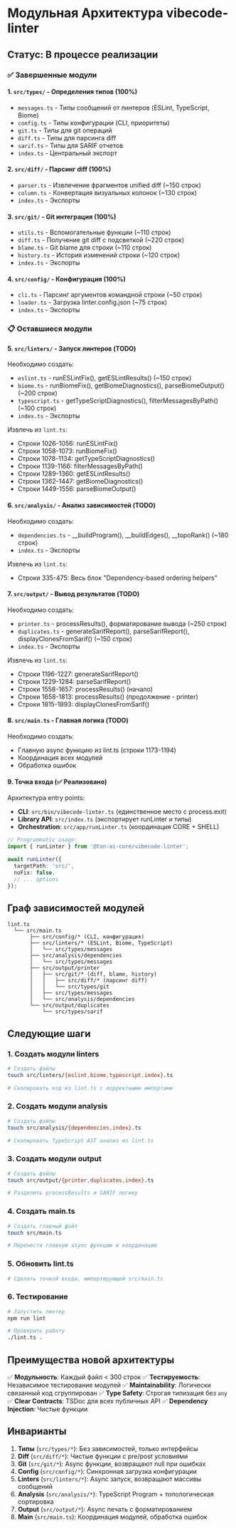 # Модульная Архитектура vibecode-linter

## Статус: В процессе реализации

### ✅ Завершенные модули

#### 1. `src/types/` - Определения типов (100%)
- `messages.ts` - Типы сообщений от линтеров (ESLint, TypeScript, Biome)
- `config.ts` - Типы конфигурации (CLI, приоритеты)
- `git.ts` - Типы для git операций
- `diff.ts` - Типы для парсинга diff
- `sarif.ts` - Типы для SARIF отчетов
- `index.ts` - Центральный экспорт

#### 2. `src/diff/` - Парсинг diff (100%)
- `parser.ts` - Извлечение фрагментов unified diff (~150 строк)
- `column.ts` - Конвертация визуальных колонок (~130 строк)
- `index.ts` - Экспорты

#### 3. `src/git/` - Git интеграция (100%)
- `utils.ts` - Вспомогательные функции (~110 строк)
- `diff.ts` - Получение git diff с подсветкой (~220 строк)
- `blame.ts` - Git blame для строки (~110 строк)
- `history.ts` - История изменений строки (~120 строк)
- `index.ts` - Экспорты

#### 4. `src/config/` - Конфигурация (100%)
- `cli.ts` - Парсинг аргументов командной строки (~50 строк)
- `loader.ts` - Загрузка linter.config.json (~75 строк)
- `index.ts` - Экспорты

### 📋 Оставшиеся модули

#### 5. `src/linters/` - Запуск линтеров (TODO)
Необходимо создать:
- `eslint.ts` - runESLintFix(), getESLintResults() (~150 строк)
- `biome.ts` - runBiomeFix(), getBiomeDiagnostics(), parseBiomeOutput() (~200 строк)
- `typescript.ts` - getTypeScriptDiagnostics(), filterMessagesByPath() (~100 строк)
- `index.ts` - Экспорты

Извлечь из `lint.ts`:
- Строки 1026-1056: runESLintFix()
- Строки 1058-1073: runBiomeFix()
- Строки 1078-1134: getTypeScriptDiagnostics()
- Строки 1139-1166: filterMessagesByPath()
- Строки 1289-1360: getESLintResults()
- Строки 1362-1447: getBiomeDiagnostics()
- Строки 1449-1556: parseBiomeOutput()

#### 6. `src/analysis/` - Анализ зависимостей (TODO)
Необходимо создать:
- `dependencies.ts` - __buildProgram(), __buildEdges(), __topoRank() (~180 строк)
- `index.ts` - Экспорты

Извлечь из `lint.ts`:
- Строки 335-475: Весь блок "Dependency-based ordering helpers"

#### 7. `src/output/` - Вывод результатов (TODO)
Необходимо создать:
- `printer.ts` - processResults(), форматирование вывода (~250 строк)
- `duplicates.ts` - generateSarifReport(), parseSarifReport(), displayClonesFromSarif() (~150 строк)
- `index.ts` - Экспорты

Извлечь из `lint.ts`:
- Строки 1196-1227: generateSarifReport()
- Строки 1229-1284: parseSarifReport()
- Строки 1558-1657: processResults() (начало)
- Строки 1658-1813: processResults() (продолжение - printer)
- Строки 1815-1893: displayClonesFromSarif()

#### 8. `src/main.ts` - Главная логика (TODO)
Необходимо создать:
- Главную async функцию из lint.ts (строки 1173-1194)
- Координация всех модулей
- Обработка ошибок

#### 9. Точка входа (✅ Реализовано)
Архитектура entry points:
- **CLI**: `src/bin/vibecode-linter.ts` (единственное место с process.exit)
- **Library API**: `src/index.ts` (экспортирует runLinter и типы)
- **Orchestration**: `src/app/runLinter.ts` (координация CORE + SHELL)

```typescript
// Programmatic usage:
import { runLinter } from '@ton-ai-core/vibecode-linter';

await runLinter({
  targetPath: 'src/',
  noFix: false,
  // ... options
});
```

## Граф зависимостей модулей

```
lint.ts
  └── src/main.ts
       ├── src/config/* (CLI, конфигурация)
       ├── src/linters/* (ESLint, Biome, TypeScript)
       │   └── src/types/messages
       ├── src/analysis/dependencies
       │   └── src/types/messages
       ├── src/output/printer
       │   ├── src/git/* (diff, blame, history)
       │   │   ├── src/diff/* (парсинг diff)
       │   │   └── src/types/git
       │   ├── src/types/messages
       │   └── src/analysis/dependencies
       └── src/output/duplicates
           └── src/types/sarif
```

## Следующие шаги

### 1. Создать модули linters
```bash
# Создать файлы
touch src/linters/{eslint,biome,typescript,index}.ts

# Скопировать код из lint.ts с корректными импортами
```

### 2. Создать модули analysis
```bash
# Создать файлы
touch src/analysis/{dependencies,index}.ts

# Скопировать TypeScript AST анализ из lint.ts
```

### 3. Создать модули output
```bash
# Создать файлы
touch src/output/{printer,duplicates,index}.ts

# Разделить processResults и SARIF логику
```

### 4. Создать main.ts
```bash
# Создать главный файл
touch src/main.ts

# Перенести главную async функцию и координацию
```

### 5. Обновить lint.ts
```bash
# Сделать точкой входа, импортирующей src/main.ts
```

### 6. Тестирование
```bash
# Запустить линтер
npm run lint

# Проверить работу
./lint.ts .
```

## Преимущества новой архитектуры

✅ **Модульность**: Каждый файл < 300 строк
✅ **Тестируемость**: Независимое тестирование модулей
✅ **Maintainability**: Логически связанный код сгруппирован
✅ **Type Safety**: Строгая типизация без `any`
✅ **Clear Contracts**: TSDoc для всех публичных API
✅ **Dependency Injection**: Чистые функции

## Инварианты

1. **Типы** (`src/types/*`): Без зависимостей, только интерфейсы
2. **Diff** (`src/diff/*`): Чистые функции с pre/post условиями
3. **Git** (`src/git/*`): Async функции, возвращают null при ошибках
4. **Config** (`src/config/*`): Синхронная загрузка конфигурации
5. **Linters** (`src/linters/*`): Async запуск, возвращают массивы сообщений
6. **Analysis** (`src/analysis/*`): TypeScript Program + топологическая сортировка
7. **Output** (`src/output/*`): Async печать с форматированием
8. **Main** (`src/main.ts`): Координация модулей, обработка ошибок
